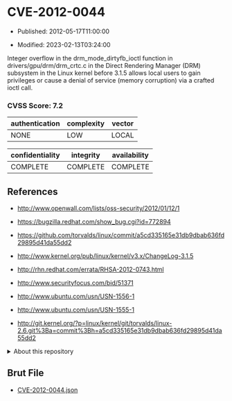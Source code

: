 # CVE-2012-0044

- Published: 2012-05-17T11:00:00

- Modified: 2023-02-13T03:24:00

Integer overflow in the drm_mode_dirtyfb_ioctl function in drivers/gpu/drm/drm_crtc.c in the Direct Rendering Manager (DRM) subsystem in the Linux kernel before 3.1.5 allows local users to gain privileges or cause a denial of service (memory corruption) via a crafted ioctl call.

### CVSS Score: **7.2**

| authentication | complexity | vector |
| --- | --- | --- |
| NONE | LOW | LOCAL |

| confidentiality | integrity | availability |
| --- | --- | --- |
| COMPLETE | COMPLETE | COMPLETE |

## References

* http://www.openwall.com/lists/oss-security/2012/01/12/1

* https://bugzilla.redhat.com/show_bug.cgi?id=772894

* https://github.com/torvalds/linux/commit/a5cd335165e31db9dbab636fd29895d41da55dd2

* http://www.kernel.org/pub/linux/kernel/v3.x/ChangeLog-3.1.5

* http://rhn.redhat.com/errata/RHSA-2012-0743.html

* http://www.securityfocus.com/bid/51371

* http://www.ubuntu.com/usn/USN-1556-1

* http://www.ubuntu.com/usn/USN-1555-1

* http://git.kernel.org/?p=linux/kernel/git/torvalds/linux-2.6.git%3Ba=commit%3Bh=a5cd335165e31db9dbab636fd29895d41da55dd2

<details>
<summary>About this repository</summary> 

  This repository is part of the project [Live Hack CVE](https://github.com/Live-Hack-CVE). Main website can be found [www.live-hack.org](https://www.live-hack.org) 
  
  Made by [Sn0wAlice](https://github.com/Sn0wAlice) for the people that care about security and need to have a feed of the latest CVEs. Hope you enjoy it, don't forget to star the repo and follow me on [Twitter](https://twitter.com/Sn0wAlice) and [Github](https://github.com/Sn0wAlice). And that is my [personnal website](https://www.alice-snow.me/)

  - [Home Page](https://github.com/Live-Hack-CVE)
  - [Framework](https://github.com/Live-Hack-CVE/cve-framework)
  - [CVE database](https://github.com/Live-Hack-CVE/full_database)
  - [Changelog](https://github.com/Live-Hack-CVE/Changelog)
</details>

## Brut File

* [CVE-2012-0044.json](https://raw.githubusercontent.com/Live-Hack-CVE/full_database/main/cves/2012/CVE-2012-0044.json)

